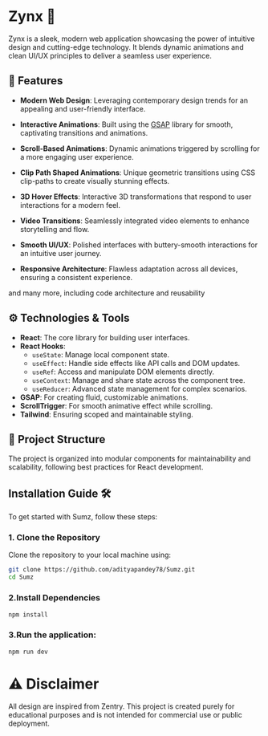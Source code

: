 # Zynx 🚀

Zynx is a sleek, modern web application showcasing the power of intuitive design and cutting-edge technology. It blends dynamic animations and clean UI/UX principles to deliver a seamless user experience.

## 🌟 Features

- **Modern Web Design**: Leveraging contemporary design trends for an appealing and user-friendly interface.
- **Interactive Animations**: Built using the [GSAP](https://gsap.com/) library for smooth, captivating transitions and animations.  
- **Scroll-Based Animations**: Dynamic animations triggered by scrolling for a more engaging user experience.

- **Clip Path Shaped Animations**: Unique geometric transitions using CSS clip-paths to create visually stunning effects.

- **3D Hover Effects**: Interactive 3D transformations that respond to user interactions for a modern feel.

- **Video Transitions**: Seamlessly integrated video elements to enhance storytelling and flow.

- **Smooth UI/UX**: Polished interfaces with buttery-smooth interactions for an intuitive user journey.

- **Responsive Architecture**: Flawless adaptation across all devices, ensuring a consistent experience.

and many more, including code architecture and reusability

## ⚙️ Technologies & Tools

- **React**: The core library for building user interfaces.
- **React Hooks**:
  - `useState`: Manage local component state.
  - `useEffect`: Handle side effects like API calls and DOM updates.
  - `useRef`: Access and manipulate DOM elements directly.
  - `useContext`: Manage and share state across the component tree.
  - `useReducer`: Advanced state management for complex scenarios.
- **GSAP**: For creating fluid, customizable animations.  
- **ScrollTrigger**: For smooth animative effect while scrolling.
- **Tailwind**: Ensuring scoped and maintainable styling.

## 📂 Project Structure

The project is organized into modular components for maintainability and scalability, following best practices for React development.

## Installation Guide 🛠️

To get started with Sumz, follow these steps:

### 1. Clone the Repository
Clone the repository to your local machine using:
```bash
git clone https://github.com/adityapandey78/Sumz.git
cd Sumz
```

### 2.Install Dependencies
```bash
npm install
```

### 3.Run the application:  
```bash
npm run dev
```  
# ⚠️ Disclaimer  
All design are inspired from Zentry. This project is created purely for educational purposes and is not intended for commercial use or public deployment.

